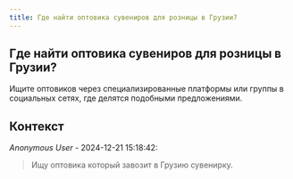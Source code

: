 ```yaml
---
title: Где найти оптовика сувениров для розницы в Грузии?
---
```


## Где найти оптовика сувениров для розницы в Грузии?

Ищите оптовиков через специализированные платформы или группы в социальных сетях, где делятся подобными предложениями.

## Контекст

_Anonymous User_ - 2024-12-21 15:18:42:

> Ищу оптовика который завозит в Грузию сувенирку.
